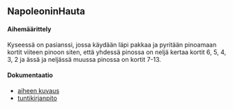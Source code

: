 ## NapoleoninHauta

#### Aihemäärittely

Kyseessä on pasianssi, jossa käydään läpi pakkaa ja pyritään pinoamaan 
kortit viiteen pinoon siten, että yhdessä pinossa on neljä kertaa 
kortit 6, 5, 4, 3, 2 ja ässä ja neljässä muussa pinossa on kortit 7-13.

#### Dokumentaatio

- [aiheen kuvaus](Dokumentaatio/Aiheenmäärittely.md)
- [tuntikirjanpito](Dokumentaatio/Tuntikirjanpito.md)
